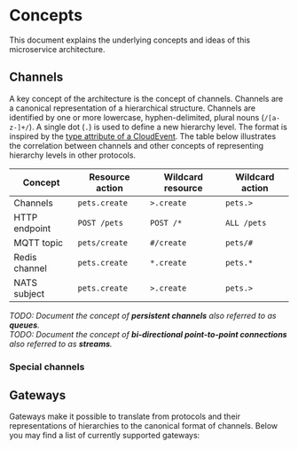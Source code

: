 # Concepts

This document explains the underlying concepts and ideas of this microservice architecture.

## Channels

A key concept of the architecture is the concept of channels. Channels are a canonical representation of a hierarchical structure. Channels are identified by one or more lowercase, hyphen-delimited, plural nouns (`/[a-z-]+/`). A single dot (`.`) is used to define a new hierarchy level. The format is inspired by the [type attribute of a CloudEvent][cloud-event-type]. The table below illustrates the correlation between channels and other concepts of representing hierarchy levels in other protocols.

| Concept       | Resource action | Wildcard resource | Wildcard action |
| ------------- | --------------- | ----------------- | --------------- |
| Channels      | `pets.create`   | `>.create`        | `pets.>`        |
| HTTP endpoint | `POST /pets`    | `POST /*`         | `ALL /pets`     |
| MQTT topic    | `pets/create`   | `#/create`        | `pets/#`        |
| Redis channel | `pets.create`   | `*.create`        | `pets.*`        |
| NATS subject  | `pets.create`   | `>.create`        | `pets.>`        |

_TODO: Document the concept of **persistent channels** also referred to as **queues**._  
_TODO: Document the concept of **bi-directional point-to-point connections** also referred to as **streams**._

### Special channels

## Gateways

Gateways make it possible to translate from protocols and their representations of hierarchies to the canonical format of channels. Below you may find a list of currently supported gateways:

[cloud-event-type]: https://github.com/cloudevents/spec/blob/v1.0.1/spec.md#type
